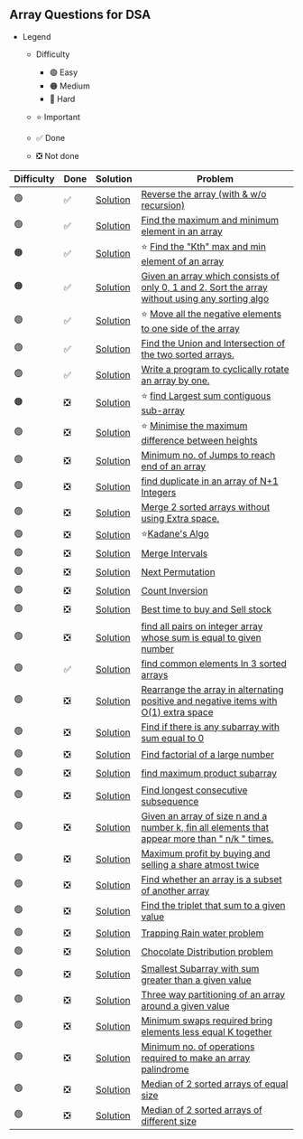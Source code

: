 ## Array Questions for DSA                    

- Legend
  - Difficulty
    - :green_circle: Easy
    - :orange_circle: Medium 
    - :red_circle: Hard
    
  - :star: Important
  - :white_check_mark: Done
  - :negative_squared_cross_mark: Not done 


| Difficulty       | Done                          | Solution  | Problem                                                                                                                                                                                                                                                                                                            |
| -------------    | ------------------------------ | -------- | ------------------------------------------------------------------------------------------------------------------------------------------------------------------------------------------------------------------------------------------------------------------------------------------------------------------ |
| :green_circle:     | :white_check_mark:  | [Solution](ReverseAnArray.java) |[Reverse the array (with & w/o recursion)](https://www.geeksforgeeks.org/write-a-program-to-reverse-an-array-or-string/)                                                                               
| :green_circle:     | :white_check_mark:  | [Solution](FindMaxMin.java) |[Find the maximum and minimum element in an array](https://www.geeksforgeeks.org/maximum-and-minimum-in-an-array/)                                                                                                                                                                                                
| :orange_circle:    | :white_check_mark:  | [Solution](FindKthSmallestElement.java) | :star: [Find the "Kth" max and min element of an array](https://www.geeksforgeeks.org/kth-smallestlargest-element-unsorted-array/)                                                           
| :orange_circle:    | :white_check_mark:  | [Solution](Sort012.java) |[Given an array which consists of only 0, 1 and 2. Sort the array without using any sorting algo](https://www.geeksforgeeks.org/sort-an-array-of-0s-1s-and-2s/) 
| :green_circle:     | :white_check_mark:  | [Solution](NegativeFirst.java) | :star: [Move all the negative elements to one side of the array](https://www.geeksforgeeks.org/move-negative-numbers-beginning-positive-end-constant-extra-space/)                    
| :green_circle:     | :white_check_mark:  | [Solution](FindUnionAndIntersection.java) |[Find the Union and Intersection of the two sorted arrays.](https://www.geeksforgeeks.org/union-and-intersection-of-two-sorted-arrays-2/)                                                 
| :green_circle:     | :white_check_mark:  | [Solution](RotateByOne.java) |[Write a program to cyclically rotate an array by one.](https://www.geeksforgeeks.org/c-program-cyclically-rotate-array-one/)                                       
| :orange_circle:     | :negative_squared_cross_mark:  | [Solution](LargestSumContiguousSubArray.java) |:star: [find Largest sum contiguous sub-array](https://www.geeksforgeeks.org/largest-sum-contiguous-subarray/)                                                             
| :green_circle:     | :negative_squared_cross_mark:  | [Solution](ReverseAnArray.java) |:star: [Minimise the maximum difference between heights ](https://practice.geeksforgeeks.org/problems/minimize-the-heights3351/1)                                            
| :green_circle:     | :negative_squared_cross_mark:  | [Solution](ReverseAnArray.java) |[Minimum no. of Jumps to reach end of an array](https://practice.geeksforgeeks.org/problems/minimum-number-of-jumps/0)                                                         
| :green_circle:     | :negative_squared_cross_mark:  | [Solution](ReverseAnArray.java) |[find duplicate in an array of N+1 Integers](https://leetcode.com/problems/find-the-duplicate-number/)                                                                         
| :green_circle:     | :negative_squared_cross_mark:  | [Solution](ReverseAnArray.java) |[Merge 2 sorted arrays without using Extra space.](https://practice.geeksforgeeks.org/problems/merge-two-sorted-arrays5135/1)                                                  
| :green_circle:     | :negative_squared_cross_mark:  | [Solution](ReverseAnArray.java) |:star:[Kadane's Algo ](https://practice.geeksforgeeks.org/problems/kadanes-algorithm/0)                                                                             
| :green_circle:     | :negative_squared_cross_mark:  | [Solution](ReverseAnArray.java) |[Merge Intervals](https://leetcode.com/problems/merge-intervals/)                                                                                                              
| :green_circle:     | :negative_squared_cross_mark:  | [Solution](ReverseAnArray.java) |[Next Permutation](https://leetcode.com/problems/next-permutation/)                                                                                                            
| :green_circle:     | :negative_squared_cross_mark:  | [Solution](ReverseAnArray.java) |[Count Inversion](https://practice.geeksforgeeks.org/problems/inversion-of-array/0)                                                                                            
| :green_circle:     | :negative_squared_cross_mark:  | [Solution](ReverseAnArray.java) |[Best time to buy and Sell stock](https://leetcode.com/problems/best-time-to-buy-and-sell-stock/)                                                                              
| :green_circle:     | :negative_squared_cross_mark:  | [Solution](ReverseAnArray.java) |[find all pairs on integer array whose sum is equal to given number](https://www.geeksforgeeks.org/print-all-pairs-with-given-sum/)                             
| :green_circle:     | :white_check_mark:  | [Solution](CommonElementsIn3SortedArrays.java) |[find common elements In 3 sorted arrays](https://www.geeksforgeeks.org/find-common-elements-three-sorted-arrays/)                                                                   
| :green_circle:     | :negative_squared_cross_mark:  | [Solution](ReverseAnArray.java) |[Rearrange the array in alternating positive and negative items with O(1) extra space](https://www.geeksforgeeks.org/rearrange-array-alternating-positive-negative-items-o1-extra-space/)
| :green_circle:     | :negative_squared_cross_mark:  | [Solution](ReverseAnArray.java) |[Find if there is any subarray with sum equal to 0](https://practice.geeksforgeeks.org/problems/subarray-with-0-sum/0)                                                         
| :green_circle:     | :negative_squared_cross_mark:  | [Solution](ReverseAnArray.java) |[Find factorial of a large number](https://practice.geeksforgeeks.org/problems/factorials-of-large-numbers/0)                                                                  
| :green_circle:     | :negative_squared_cross_mark:  | [Solution](ReverseAnArray.java) |[find maximum product subarray](https://practice.geeksforgeeks.org/problems/maximum-product-subarray3604/1)                                                                    
| :green_circle:     | :negative_squared_cross_mark:  | [Solution](ReverseAnArray.java) |[Find longest consecutive subsequence](https://practice.geeksforgeeks.org/problems/longest-consecutive-subsequence/0)                                                         
| :green_circle:     | :negative_squared_cross_mark:  | [Solution](ReverseAnArray.java) |[Given an array of size n and a number k, fin all elements that appear more than " n/k " times.](https://www.geeksforgeeks.org/given-an-array-of-of-size-n-finds-all-the-elements-that-appear-more-than-nk-times/)
| :green_circle:     | :negative_squared_cross_mark:  | [Solution](ReverseAnArray.java) |[Maximum profit by buying and selling a share atmost twice](https://www.geeksforgeeks.org/maximum-profit-by-buying-and-selling-a-share-at-most-twice/)                         
| :green_circle:     | :negative_squared_cross_mark:  | [Solution](ReverseAnArray.java) |[Find whether an array is a subset of another array](https://practice.geeksforgeeks.org/problems/array-subset-of-another-array/0)                                              
| :green_circle:     | :negative_squared_cross_mark:  | [Solution](ReverseAnArray.java) |[Find the triplet that sum to a given value](https://practice.geeksforgeeks.org/problems/triplet-sum-in-array/0)                                                               
| :green_circle:     | :negative_squared_cross_mark:  | [Solution](ReverseAnArray.java) |[Trapping Rain water problem](https://practice.geeksforgeeks.org/problems/trapping-rain-water/0)                                                                               
| :green_circle:     | :negative_squared_cross_mark:  | [Solution](ReverseAnArray.java) |[Chocolate Distribution problem](https://practice.geeksforgeeks.org/problems/chocolate-distribution-problem/0)                                                                 
| :green_circle:     | :negative_squared_cross_mark:  | [Solution](ReverseAnArray.java) |[Smallest Subarray with sum greater than a given value](https://practice.geeksforgeeks.org/problems/smallest-subarray-with-sum-greater-than-x/0)                               
| :green_circle:     | :negative_squared_cross_mark:  | [Solution](ReverseAnArray.java) |[Three way partitioning of an array around a given value](https://practice.geeksforgeeks.org/problems/three-way-partitioning/1)                                                
| :green_circle:     | :negative_squared_cross_mark:  | [Solution](ReverseAnArray.java) |[Minimum swaps required bring elements less equal K together](https://practice.geeksforgeeks.org/problems/minimum-swaps-required-to-bring-all-elements-less-than-or-equal-to-k-together/0)
| :green_circle:     | :negative_squared_cross_mark:  | [Solution](ReverseAnArray.java) |[Minimum no. of operations required to make an array palindrome](https://practice.geeksforgeeks.org/problems/palindromic-array/0)                                              
| :green_circle:     | :negative_squared_cross_mark:  | [Solution](ReverseAnArray.java) |[Median of 2 sorted arrays of equal size](https://practice.geeksforgeeks.org/problems/find-the-median0527/1)                                                                   
| :green_circle:     | :negative_squared_cross_mark:  | [Solution](ReverseAnArray.java) |[Median of 2 sorted arrays of different size](https://www.geeksforgeeks.org/median-of-two-sorted-arrays-of-different-sizes/)                                                   

